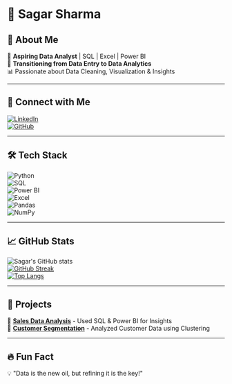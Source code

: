 # 🚀 Sagar Sharma  

## 👋 About Me  
🎯 **Aspiring Data Analyst** | SQL | Excel | Power BI  
🔄 **Transitioning from Data Entry to Data Analytics**  
📊 Passionate about Data Cleaning, Visualization & Insights  

---

## 🔗 Connect with Me  
[![LinkedIn](https://img.shields.io/badge/LinkedIn-Profile-blue?logo=linkedin)](https://www.linkedin.com/in/sagar-sharma/)  
[![GitHub](https://img.shields.io/badge/GitHub-Profile-lightgrey?logo=github)](https://github.com/SagarSharma01-ai)  

---

## 🛠 Tech Stack  
![Python](https://img.shields.io/badge/Python-FFD43B?style=for-the-badge&logo=python&logoColor=blue)  
![SQL](https://img.shields.io/badge/SQL-4479A1?style=for-the-badge&logo=mysql&logoColor=white)  
![Power BI](https://img.shields.io/badge/PowerBI-F2C811?style=for-the-badge&logo=powerbi&logoColor=black)  
![Excel](https://img.shields.io/badge/Microsoft_Excel-217346?style=for-the-badge&logo=microsoft-excel&logoColor=white)  
![Pandas](https://img.shields.io/badge/Pandas-150458?style=for-the-badge&logo=pandas&logoColor=white)  
![NumPy](https://img.shields.io/badge/NumPy-013243?style=for-the-badge&logo=numpy&logoColor=white)  

---

## 📈 GitHub Stats  
![Sagar's GitHub stats](https://github-readme-stats.vercel.app/api?username=SagarSharma01-ai&show_icons=true&theme=radical)  
[![GitHub Streak](https://streak-stats.demolab.com?user=SagarSharma01-ai&theme=radical)](https://git.io/streak-stats)  
[![Top Langs](https://github-readme-stats.vercel.app/api/top-langs/?username=SagarSharma01-ai&layout=compact&theme=radical)](https://github.com/anuraghazra/github-readme-stats)  

---

## 🚀 Projects  
🔹 **[Sales Data Analysis](https://github.com/SagarSharma01-ai/Sales-Analysis)** - Used SQL & Power BI for Insights  
🔹 **[Customer Segmentation](https://github.com/SagarSharma01-ai/Customer-Segmentation)** - Analyzed Customer Data using Clustering  

---

## 🔥 Fun Fact  
💡 "Data is the new oil, but refining it is the key!"  

